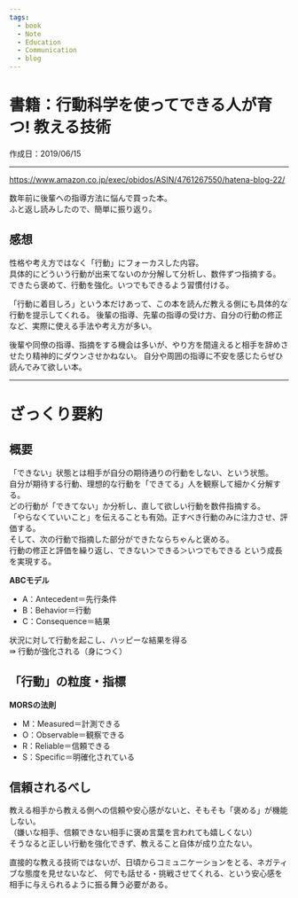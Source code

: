 ```yaml
---
tags:
  - book
  - Note
  - Education
  - Communication
  - blog
---
```


# 書籍：行動科学を使ってできる人が育つ! 教える技術
作成日：2019/06/15

---
https://www.amazon.co.jp/exec/obidos/ASIN/4761267550/hatena-blog-22/

数年前に後輩への指導方法に悩んで買った本。  
ふと返し読みしたので、簡単に振り返り。

## 感想
性格や考え方ではなく「行動」にフォーカスした内容。  
具体的にどういう行動が出来てないのか分解して分析し、数件ずつ指摘する。  
できたら褒めて、行動を強化。いつでもできるよう習慣付ける。

「行動に着目しろ」という本だけあって、この本を読んだ教える側にも具体的な行動を提示してくれる。
後輩の指導、先輩の指導の受け方、自分の行動の修正など、実際に使える手法や考え方が多い。  

後輩や同僚の指導、指摘をする機会は多いが、やり方を間違えると相手を辞めさせたり精神的にダウンさせかねない。
自分や周囲の指導に不安を感じたらぜひ読んでみて欲しい本。

---

# ざっくり要約

## 概要
「できない」状態とは相手が自分の期待通りの行動をしない、という状態。  
自分が期待する行動、理想的な行動を「できてる」人を観察して細かく分解する。  
どの行動が「できてない」か分析し、直して欲しい行動を数件指摘する。  
「やらなくていいこと」を伝えることも有効。正すべき行動のみに注力させ、評価する。  
そして、次の行動で指摘した部分ができたならちゃんと褒める。  
行動の修正と評価を繰り返し、できない＞できる＞いつでもできる という成長を実現する。

**ABCモデル**

* A：Antecedent＝先行条件
* B：Behavior＝行動
* C：Consequence＝結果

状況に対して行動を起こし、ハッピーな結果を得る  
 ⇛ 行動が強化される（身につく）

## 「行動」の粒度・指標
**MORSの法則**  

* M：Measured＝計測できる
* O：Observable＝観察できる
* R：Reliable＝信頼できる
* S：Specific＝明確化されている


## 信頼されるべし
教える相手から教える側への信頼や安心感がないと、そもそも「褒める」が機能しない。  
（嫌いな相手、信頼できない相手に褒め言葉を言われても嬉しくない）  
そうなると正しい行動を強化できず、教えること自体が成り立たない。

直接的な教える技術ではないが、日頃からコミュニケーションをとる、ネガティブな態度を見せないなど、
何でも話せる・挑戦させてくれる、という安心感を相手に与えられるように振る舞う必要がある。